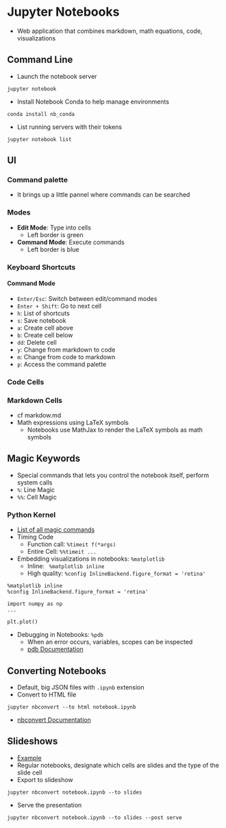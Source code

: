 # Jupyter Notebooks

* Web application that combines markdown, math equations, code, visualizations

## Command Line

* Launch the notebook server
```
jupyter notebook
```
* Install Notebook Conda to help manage environments
```
conda install nb_conda
```
* List running servers with their tokens
```
jupyter notebook list
```

## UI

### Command palette

* It brings up a little pannel where commands can be searched

### Modes

* **Edit Mode**: Type into cells
  * Left border is green
* **Command Mode**: Execute commands
  * Left border is blue

### Keyboard Shortcuts

#### Command Mode

* `Enter/Esc`: Switch between edit/command modes
* `Enter + Shift`: Go to next cell
* `h`: List of shortcuts
* `s`: Save notebook
* `a`: Create cell above
* `b`: Create cell below
* `dd`: Delete cell
* `y`: Change from markdown to code
* `m`: Change from code to markdown
* `p`: Access the command palette

### Code Cells

### Markdown Cells

* cf markdow.md
* Math expressions using LaTeX symbols
  * Notebooks use MathJax to render the LaTeX symbols as math symbols

## Magic Keywords

* Special commands that lets you control the notebook itself, perform system calls
* `%`: Line Magic
* `%%`: Cell Magic

### Python Kernel

* [List of all magic commands](http://ipython.readthedocs.io/en/stable/interactive/magics.html)
* Timing Code
  * Function call: `%timeit f(*args)`
  * Entire Cell: `%%timeit ...`
* Embedding visualizations in notebooks: `%matplotlib`
  * Inline: ` %matplotlib inline`
  * High quality: `%config InlineBackend.figure_format = 'retina'`
```
%matplotlib inline
%config InlineBackend.figure_format = 'retina'

import numpy as np
...

plt.plot()
```
* Debugging in Notebooks: `%pdb`
  * When an error occurs, variables, scopes can be inspected
  * [pdb Documentation](https://docs.python.org/3/library/pdb.html)

## Converting Notebooks

* Default, big JSON files with `.ipynb` extension
* Convert to HTML file
```
jupyter nbconvert --to html notebook.ipynb
```
* [nbconvert Documentation](https://nbconvert.readthedocs.io/en/latest/usage.html)

## Slideshows

* [Example](http://nbviewer.jupyter.org/format/slides/github/jorisvandenbossche/2015-PyDataParis/blob/master/pandas_introduction.ipynb#)
* Regular notebooks, designate which cells are slides and the type of the slide cell
* Export to slideshow
```
jupyter nbconvert notebook.ipynb --to slides
```
* Serve the presentation
```
jupyter nbconvert notebook.ipynb --to slides --post serve
```
